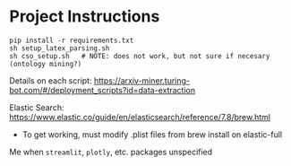 # Project Instructions

```
pip install -r requirements.txt
sh setup_latex_parsing.sh    
sh cso_setup.sh   # NOTE: does not work, but not sure if necesary (ontology mining?)
```

Details on each script: https://arxiv-miner.turing-bot.com/#/deployment_scripts?id=data-extraction

Elastic Search: https://www.elastic.co/guide/en/elasticsearch/reference/7.8/brew.html
- To get working, must modify .plist files from brew install on elastic-full

Me when `streamlit`, `plotly`, etc. packages unspecified